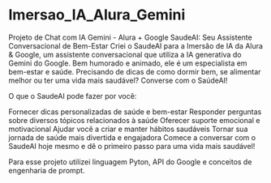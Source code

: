 # Imersao_IA_Alura_Gemini
Projeto de Chat com IA Gemini - Alura + Google
SaudeAI: Seu Assistente Conversacional de Bem-Estar
Criei o SaudeAI para a Imersão de IA da Alura & Google, um assistente conversacional que utiliza a IA generativa do Gemini do Google. 
Bem humorado e animado, ele é um especialista em bem-estar e saúde.
Precisando de dicas de como dormir bem, se alimentar melhor ou ter uma vida mais saudável? Converse com o SaúdeAI!

O que o SaudeAI pode fazer por você:

Fornecer dicas personalizadas de saúde e bem-estar
Responder perguntas sobre diversos tópicos relacionados à saúde
Oferecer suporte emocional e motivacional
Ajudar você a criar e manter hábitos saudáveis
Tornar sua jornada de saúde mais divertida e engajadora
Comece a conversar com o SaudeAI hoje mesmo e dê o primeiro passo para uma vida mais saudável!

Para esse projeto utilizei linguagem Pyton, API do Google e conceitos de engenharia de prompt.
